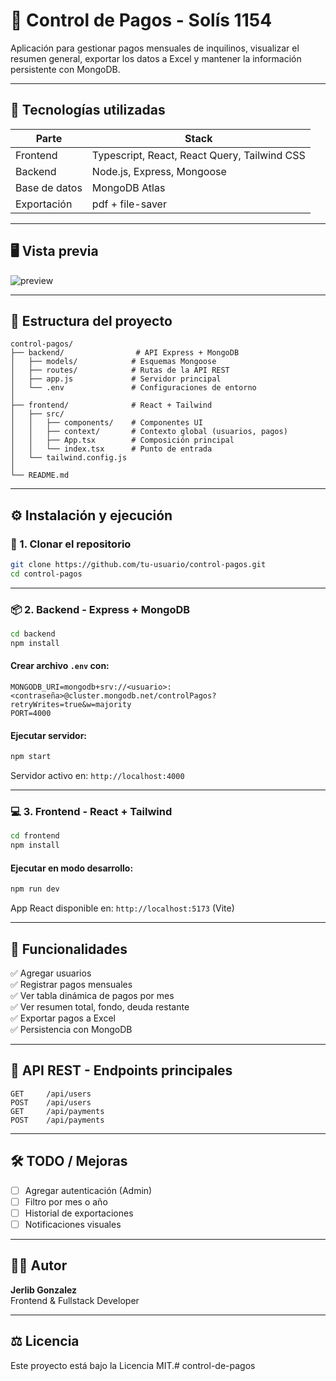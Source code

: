 # 📘 Control de Pagos - Solís 1154

Aplicación para gestionar pagos mensuales de inquilinos, visualizar el resumen general, exportar los datos a Excel y mantener la información persistente con MongoDB.

---

## 🧱 Tecnologías utilizadas

| Parte        | Stack                                        |
|--------------|----------------------------------------------|
| Frontend     | Typescript, React, React Query, Tailwind CSS |
| Backend      | Node.js, Express, Mongoose                   |
| Base de datos| MongoDB Atlas                                |
| Exportación  | pdf + file-saver                             |

---

## 🖥️ Vista previa

![preview](https://via.placeholder.com/900x300?text=Vista+preliminar+de+la+app)

---

## 📁 Estructura del proyecto

```
control-pagos/
├── backend/                # API Express + MongoDB
│   ├── models/            # Esquemas Mongoose
│   ├── routes/            # Rutas de la API REST
│   ├── app.js             # Servidor principal
│   └── .env               # Configuraciones de entorno
│
├── frontend/              # React + Tailwind
│   ├── src/
│   │   ├── components/    # Componentes UI
│   │   ├── context/       # Contexto global (usuarios, pagos)
│   │   ├── App.tsx        # Composición principal
│   │   └── index.tsx      # Punto de entrada
│   └── tailwind.config.js
│
└── README.md
```

---

## ⚙️ Instalación y ejecución

### 🐢 1. Clonar el repositorio

```bash
git clone https://github.com/tu-usuario/control-pagos.git
cd control-pagos
```

---

### 📦 2. Backend - Express + MongoDB

```bash
cd backend
npm install
```

#### Crear archivo `.env` con:

```
MONGODB_URI=mongodb+srv://<usuario>:<contraseña>@cluster.mongodb.net/controlPagos?retryWrites=true&w=majority
PORT=4000
```

#### Ejecutar servidor:

```bash
npm start
```

Servidor activo en: `http://localhost:4000`

---

### 💻 3. Frontend - React + Tailwind

```bash
cd frontend
npm install
```

#### Ejecutar en modo desarrollo:

```bash
npm run dev
```

App React disponible en: `http://localhost:5173` (Vite)

---

## 🚀 Funcionalidades

✅ Agregar usuarios  
✅ Registrar pagos mensuales  
✅ Ver tabla dinámica de pagos por mes  
✅ Ver resumen total, fondo, deuda restante  
✅ Exportar pagos a Excel  
✅ Persistencia con MongoDB

---

## 🧩 API REST - Endpoints principales

```
GET     /api/users
POST    /api/users
GET     /api/payments
POST    /api/payments
```

---

## 🛠️ TODO / Mejoras

- [ ] Agregar autenticación (Admin)
- [ ] Filtro por mes o año
- [ ] Historial de exportaciones
- [ ] Notificaciones visuales

---

## 🧑‍💻 Autor

**Jerlib Gonzalez**  
Frontend & Fullstack Developer  


---

## ⚖️ Licencia

Este proyecto está bajo la Licencia MIT.# control-de-pagos

